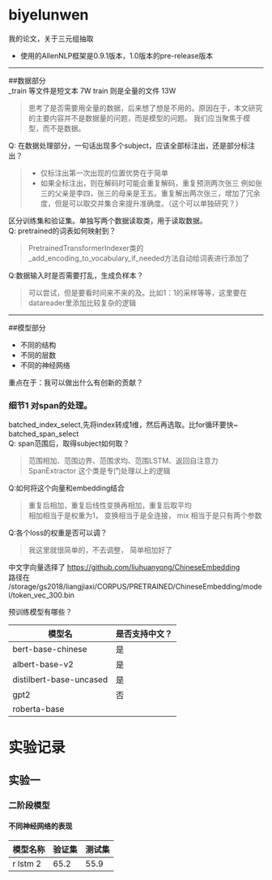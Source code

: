 # biyelunwen
我的论文，关于三元组抽取

+ 使用的AllenNLP框架是0.9.1版本，1.0版本的pre-release版本
---
##数据部分  
_train 等文件是短文本 7W
train 则是全量的文件 13W 
> 思考了是否需要用全量的数据，后来想了想是不用的。原因在于，本文研究的主要内容并不是数据量的问题，而是模型的问题。
> 我们应当聚焦于模型，而不是数据。

Q: 在数据处理部分，一句话出现多个subject，应该全部标注出，还是部分标注出？
> + 仅标注出第一次出现的位置优势在于简单 
> + 如果全标注出，则在解码时可能会重复解码，重复预测两次张三
例如张三的父亲是李四，张三的母亲是王五。重复解出两次张三，增加了冗余度，但是可以取交并集合来提升准确度。（这个可以单独研究？）

区分训练集和验证集。单独写两个数据读取类，用于读取数据。  
Q: pretrained的词表如何映射到？  
> PretrainedTransformerIndexer类的  
>_add_encoding_to_vocabulary_if_needed方法自动给词表进行添加了

Q:数据输入时是否需要打乱，生成负样本？
> 可以尝试，但是要看时间来不来的及。比如1：1的采样等等，这里要在datareader里添加比较复杂的逻辑

---
##模型部分

+ 不同的结构
+ 不同的层数
+ 不同的神经网络

重点在于：我可以做出什么有创新的贡献？

### 细节1 对span的处理。

batched_index_select,先将index转成1维，然后再选取。比for循环要快~
batched_span_select   
Q: span范围后，取得subject如何取？
> 范围相加、范围边界、范围求均、范围LSTM、返回自注意力
SpanExtractor 这个类是专门处理以上的逻辑


Q:如何将这个向量和embedding结合
> 重复后相加，重复后线性变换再相加，重复后取平均  
> 相加相当于是权重为1， 变换相当于是全连接， mix 相当于是只有两个参数

Q:各个loss的权重是否可以调？
> 我这里就很简单的，不去调整， 简单相加好了

中文字向量选择了 https://github.com/liuhuanyong/ChineseEmbedding  
路径在 /storage/gs2018/liangjiaxi/CORPUS/PRETRAINED/ChineseEmbedding/model/token_vec_300.bin

预训练模型有哪些？  

|  模型名   | 是否支持中文？  |
|  ----  | ----  |
| bert-base-chinese  | 是 |
| albert-base-v2  | 是 |
| distilbert-base-uncased  | 是 |
| gpt2  | 否 |
| roberta-base  |  |


# 实验记录
## 实验一
### 二阶段模型
#### 不同神经网络的表现
| 模型名称| 验证集| 测试集 |
| ----| ----| ---- |
|r lstm 2| 65.2 |55.9 


